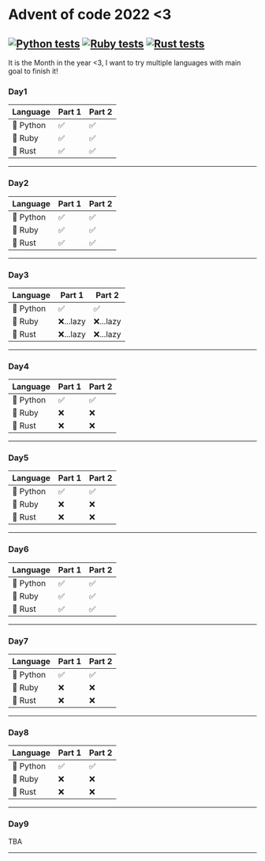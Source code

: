 # Advent of code 2022 <3

[![Python tests](https://github.com/lesnek/aoc2022/actions/workflows/python-test.yml/badge.svg)](https://github.com/lesnek/aoc2022/actions/workflows/python-test.yml)
[![Ruby tests](https://github.com/lesnek/aoc2022/actions/workflows/ruby-test.yml/badge.svg)](https://github.com/lesnek/aoc2022/actions/workflows/ruby-test.yml)
[![Rust tests](https://github.com/lesnek/aoc2022/actions/workflows/rust-test.yml/badge.svg)](https://github.com/lesnek/aoc2022/actions/workflows/rust-test.yml)
---
It is the Month in the year <3, I want to try multiple languages with main goal to finish it!

### Day1

| Language  | Part 1 | Part 2 |
|-----------|--------|--------|
| 🐍 Python | ✅      | ✅      |
| 💎 Ruby   | ✅      | ✅      |
| 🦀 Rust   | ✅      | ✅      |

---

### Day2

| Language  | Part 1 | Part 2 |
|-----------|--------|--------|
| 🐍 Python | ✅      | ✅      |
| 💎 Ruby   | ✅      | ✅      |
| 🦀 Rust   | ✅      | ✅      |

---

### Day3

| Language  | Part 1   | Part 2   |
|-----------|----------|----------|
| 🐍 Python | ✅        | ✅        |
| 💎 Ruby   | ❌...lazy | ❌...lazy |
| 🦀 Rust   | ❌...lazy | ❌...lazy |

---

### Day4

| Language  | Part 1 | Part 2 |
|-----------|--------|--------|
| 🐍 Python | ✅      | ✅      |
| 💎 Ruby   | ❌      | ❌      |
| 🦀 Rust   | ❌      | ❌      |

---

### Day5

| Language  | Part 1 | Part 2 |
|-----------|--------|--------|
| 🐍 Python | ✅      | ✅      |
| 💎 Ruby   | ❌      | ❌      |
| 🦀 Rust   | ❌      | ❌      |

---

### Day6

| Language  | Part 1 | Part 2 |
|-----------|--------|--------|
| 🐍 Python | ✅      | ✅      |
| 💎 Ruby   | ✅      | ✅      |
| 🦀 Rust   | ✅      | ✅      |

---

### Day7

| Language  | Part 1 | Part 2 |
|-----------|--------|--------|
| 🐍 Python | ✅      | ✅      |
| 💎 Ruby   | ❌      | ❌      |
| 🦀 Rust   | ❌      | ❌      |

---

### Day8

| Language  | Part 1 | Part 2 |
|-----------|--------|--------|
| 🐍 Python | ✅      | ✅      |
| 💎 Ruby   | ❌      | ❌      |
| 🦀 Rust   | ❌      | ❌      |

---

### Day9

TBA

---